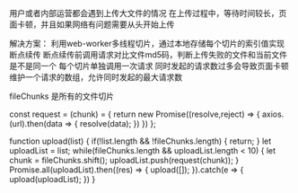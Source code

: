用户或者内部运营都会遇到上传大文件的情况
在上传过程中，等待时间较长，页面卡顿，并且如果网络有问题需要从头开始上传

解决方案：
利用web-worker多线程切片，通过本地存储每个切片的索引值实现断点续传
断点续传前调用请求对比文件md5码，判断上传失败的文件和当前文件是不是同一个
每个切片单独调用一次请求
同时发起的请求数过多会导致页面卡顿
维护一个请求的数组，允许同时发起的最大请求数

fileChunks 是所有的文件切片

const request = (chunk) = {
    return new Promise((resolve,reject) => {
        axios.(url).then(data => {
            resolve(data);
        })
    })
};

function upload(list) {
    if(!list.length && !fileChunks.length) {
        return;
    }
    let uploadList = list;
    while(fileChunks.length && uploadList.length < 10) {
        let chunk = fileChunks.shift();
        uploadList.push(request(chunk));
    }
    Promise.all(uploadList).then((res) => {
        upload([]);
    }).catch(e => {
        upload(uploadList);
    })
}
